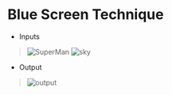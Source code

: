 # Blue Screen Technique
- Inputs
>![SuperMan](https://user-images.githubusercontent.com/88179607/148280179-e6fde743-fd7d-46d2-a9c7-d0203f5496cb.jpg) ![sky](https://user-images.githubusercontent.com/88179607/148280264-c2112b87-9d1b-406c-9ce4-aae927a2f7fa.jpg)
- Output
> ![output](https://user-images.githubusercontent.com/88179607/148280384-32d299ba-e41b-422b-a56f-878ae073f275.jpg)
